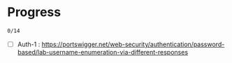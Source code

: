 # Progress

```bash
0/14
```

- [ ] Auth-1 :  https://portswigger.net/web-security/authentication/password-based/lab-username-enumeration-via-different-responses
